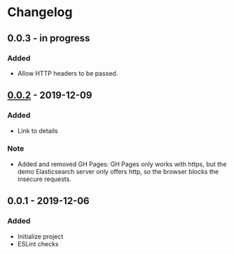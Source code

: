 # Changelog

## 0.0.3 - in progress
### Added
- Allow HTTP headers to be passed.

## [0.0.2](https://github.com/hubmapconsortium/portal-search/tree/v0.0.2) - 2019-12-09
### Added
- Link to details
### Note
- Added and removed GH Pages: GH Pages only works with https, but the demo Elasticsearch server only offers http, so the browser blocks the insecure requests.

## 0.0.1 - 2019-12-06
### Added
- Initialize project
- ESLint checks
